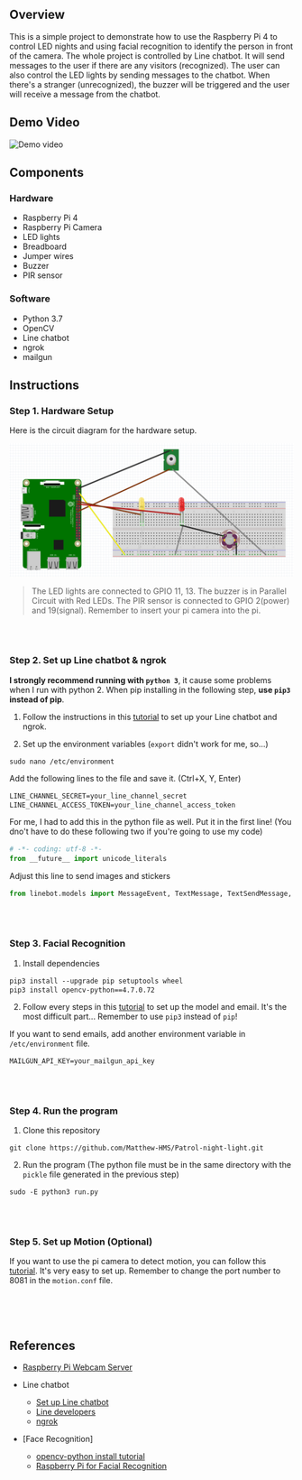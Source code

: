 ## Overview

This is a simple project to demonstrate how to use the Raspberry Pi 4 to control LED nights and using facial recognition to identify the person in front of the camera. The whole project is controlled by Line chatbot. It will send messages to the user if there are any visitors (recognized). The user can also control the LED lights by sending messages to the chatbot. When there's a stranger (unrecognized), the buzzer will be triggered and the user will receive a message from the chatbot. 

## Demo Video

![Demo video]()

## Components
### Hardware

- Raspberry Pi 4
- Raspberry Pi Camera
- LED lights
- Breadboard
- Jumper wires
- Buzzer
- PIR sensor


### Software

- Python 3.7
- OpenCV
- Line chatbot
- ngrok
- mailgun

## Instructions

### Step 1. Hardware Setup

Here is the circuit diagram for the hardware setup.

![circuit diagram](https://github.com/Matthew-HMS/Patrol-night-light/blob/main/readme_img/circuit.png)

> The LED lights are connected to GPIO 11, 13. The buzzer is in Parallel Circuit with Red LEDs. The PIR sensor is connected to GPIO 2(power) and 19(signal). Remember to insert your pi camera into the pi.

\
<br>

### Step 2. Set up Line chatbot & ngrok

**I strongly recommend running with `python 3`**, it cause some problems when I run with python 2. When pip installing in the following step, **use `pip3` instead of pip**.

1. Follow the instructions in this [tutorial](https://hackmd.io/@Xiugapurin/S1siaZwht) to set up your Line chatbot and ngrok.

2. Set up the environment variables (`export` didn't work for me, so...)
```shell
sudo nano /etc/environment
```
Add the following lines to the file and save it. (Ctrl+X, Y, Enter)
```shell
LINE_CHANNEL_SECRET=your_line_channel_secret
LINE_CHANNEL_ACCESS_TOKEN=your_line_channel_access_token
```
For me, I had to add this in the python file as well. Put it in the first line! (You dno't have to do these following two if you're going to use my code)
```python
# -*- coding: utf-8 -*-
from __future__ import unicode_literals
```
Adjust this line to send images and stickers
```python
from linebot.models import MessageEvent, TextMessage, TextSendMessage, ImageMessage, StickerSendMessage, ImageSendMessage
```  

\
<br>

### Step 3. Facial Recognition

1. Install dependencies
```shell
pip3 install --upgrade pip setuptools wheel
pip3 install opencv-python==4.7.0.72
```

2. Follow every steps in this [tutorial](https://www.tomshardware.com/how-to/raspberry-pi-facial-recognition#:~:text=Part%201%3A%20Install%20Dependencies%20for%20Raspberry%20Pi%20Facial,5.%20Install%20face_recognition.%20...%206%206.%20Install%20imutils) to set up the model and email. It's the most difficult part... Remember to use `pip3` instead of `pip`! 

If you want to send emails, add another environment variable in `/etc/environment` file.
```shell
MAILGUN_API_KEY=your_mailgun_api_key
```

\
<br>

### Step 4. Run the program

1. Clone this repository
```shell
git clone https://github.com/Matthew-HMS/Patrol-night-light.git
```

2. Run the program (The python file must be in the same directory with the `pickle` file generated in the previous step)
```shell
sudo -E python3 run.py
```

\
<br>

### Step 5. Set up Motion (Optional)

If you want to use the pi camera to detect motion, you can follow this [tutorial](https://pimylifeup.com/raspberry-pi-webcam-server/). It's very easy to set up. Remember to change the port number to 8081 in the `motion.conf` file.











\
\
<br>


## References

- [Raspberry Pi Webcam Server](https://pimylifeup.com/raspberry-pi-webcam-server/)
- Line chatbot
    - [Set up Line chatbot](https://hackmd.io/@Xiugapurin/S1siaZwht)
    - [Line developers](https://developers.line.biz/en/)
    - [ngrok](https://ngrok.com/)

- [Face Recognition]
    - [opencv-python install tutorial](https://raspberrytips.com/install-opencv-on-raspberry-pi/)
    - [Raspberry Pi for Facial Recognition](https://www.tomshardware.com/how-to/raspberry-pi-facial-recognition#:~:text=Part%201%3A%20Install%20Dependencies%20for%20Raspberry%20Pi%20Facial,5.%20Install%20face_recognition.%20...%206%206.%20Install%20imutils)

